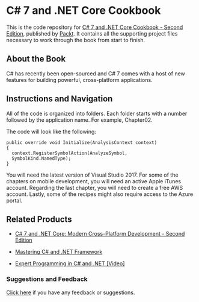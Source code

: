 # C# 7 and .NET Core Cookbook
This is the code repository for [C# 7 and .NET Core Cookbook - Second Edition](https://www.packtpub.com/application-development/c-7-and-net-core-cookbook-second-edition?utm_source=github&utm_medium=repository&utm_campaign=9781787286276), published by [Packt](https://www.packtpub.com/?utm_source=github). It contains all the supporting project files necessary to work through the book from start to finish.
## About the Book
C# has recently been open-sourced and C# 7 comes with a host of new features for building powerful, cross-platform applications.
## Instructions and Navigation
All of the code is organized into folders. Each folder starts with a number followed by the application name. For example, Chapter02.



The code will look like the following:
```
public override void Initialize(AnalysisContext context)
{
  context.RegisterSymbolAction(AnalyzeSymbol,
  SymbolKind.NamedType);
}
```

You will need the latest version of Visual Studio 2017. For some of the chapters on mobile development, you will need an active Apple iTunes account. Regarding the last chapter, you will need to create a free AWS account. Lastly, some of the recipes might also require access to the Azure portal.

## Related Products
* [C# 7 and .NET Core: Modern Cross-Platform Development - Second Edition](https://www.packtpub.com/application-development/c-7-and-net-core-modern-cross-platform-development-second-edition?utm_source=github&utm_medium=repository&utm_campaign=9781787129559)

* [Mastering C# and .NET Framework](https://www.packtpub.com/application-development/mastering-c-and-net-framework?utm_source=github&utm_medium=repository&utm_campaign=9781785884375)

* [Expert Programming in C# and .NET [Video]](https://www.packtpub.com/application-development/expert-programming-c-and-net-video?utm_source=github&utm_medium=repository&utm_campaign=9781786464057)

### Suggestions and Feedback
[Click here](https://docs.google.com/forms/d/e/1FAIpQLSe5qwunkGf6PUvzPirPDtuy1Du5Rlzew23UBp2S-P3wB-GcwQ/viewform) if you have any feedback or suggestions.
